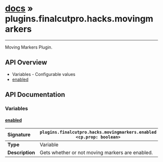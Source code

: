 # [docs](index.md) » plugins.finalcutpro.hacks.movingmarkers
---

Moving Markers Plugin.

## API Overview
* Variables - Configurable values
 * [enabled](#enabled)

## API Documentation

### Variables

#### [enabled](#enabled)
| <span style="float: left;">**Signature**</span> | <span style="float: left;">`plugins.finalcutpro.hacks.movingmarkers.enabled <cp.prop: boolean>` </span>                                                          |
| -----------------------------------------------------|---------------------------------------------------------------------------------------------------------|
| **Type**                                             | Variable |
| **Description**                                      | Gets whether or not moving markers are enabled. |

